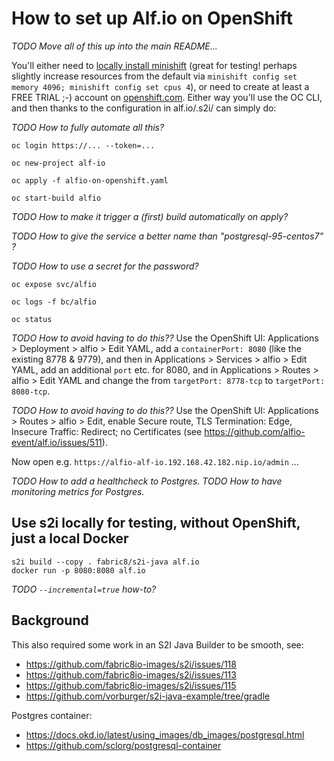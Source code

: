 # How to set up Alf.io on OpenShift

_TODO Move all of this up into the main README..._

You'll either need to [locally install minishift](https://docs.openshift.org/latest/minishift/index.html)
(great for testing! perhaps slightly increase resources from the default via `minishift config set memory 4096; minishift config set cpus 4`),
or need to create at least a FREE TRIAL ;-) account on [openshift.com](https://www.openshift.com).
Either way you'll use the OC CLI, and then thanks to the configuration in alf.io/.s2i/ can simply do:

_TODO How to fully automate all this?_

    oc login https://... --token=...

    oc new-project alf-io

    oc apply -f alfio-on-openshift.yaml

    oc start-build alfio

_TODO How to make it trigger a (first) build automatically on apply?_

_TODO How to give the service a better name than "postgresql-95-centos7" ?_

_TODO How to use a secret for the password?_

    oc expose svc/alfio

    oc logs -f bc/alfio

    oc status

_TODO How to avoid having to do this??_ Use the OpenShift UI: Applications > Deployment > alfio > Edit YAML,
add a `containerPort: 8080` (like the existing 8778 & 9779), and then in Applications > Services > alfio > Edit YAML,
add an additional `port` etc. for 8080, and in Applications > Routes > alfio > Edit YAML
and change the from `targetPort: 8778-tcp` to `targetPort: 8080-tcp`.

_TODO How to avoid having to do this??_ Use the OpenShift UI: Applications > Routes > alfio > Edit,
enable Secure route, TLS Termination: Edge, Insecure Traffic: Redirect; no Certificates
(see https://github.com/alfio-event/alf.io/issues/511).

Now open e.g. `https://alfio-alf-io.192.168.42.182.nip.io/admin` ...

_TODO How to add a healthcheck to Postgres._
_TODO How to have monitoring metrics for Postgres._


## Use s2i locally for testing, without OpenShift, just a local Docker

    s2i build --copy . fabric8/s2i-java alf.io
    docker run -p 8080:8080 alf.io

_TODO `--incremental=true` how-to?_



## Background

This also required some work in an S2I Java Builder to be smooth, see:

* https://github.com/fabric8io-images/s2i/issues/118
* https://github.com/fabric8io-images/s2i/issues/113
* https://github.com/fabric8io-images/s2i/issues/115
* https://github.com/vorburger/s2i-java-example/tree/gradle

Postgres container:

* https://docs.okd.io/latest/using_images/db_images/postgresql.html
* https://github.com/sclorg/postgresql-container

